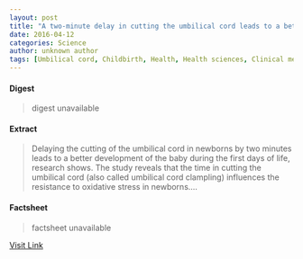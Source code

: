 ```yaml
---
layout: post
title: "A two-minute delay in cutting the umbilical cord leads to a better developent of newborns during their first days of life"
date: 2016-04-12
categories: Science
author: unknown author
tags: [Umbilical cord, Childbirth, Health, Health sciences, Clinical medicine, Health care, Medical specialties, Medicine]
---
```



#### Digest
>digest unavailable

#### Extract
>Delaying the cutting of the umbilical cord in newborns by two minutes leads to a better development of the baby during the first days of life, research shows. The study reveals that the time in cutting the umbilical cord (also called umbilical cord clampling) influences the resistance to oxidative stress in newborns....

#### Factsheet
>factsheet unavailable

[Visit Link](http://feeds.sciencedaily.com/~r/sciencedaily/~3/f3OLcgUcCCg/141215084624.htm)


